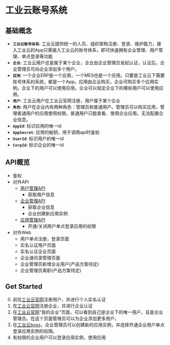# 工业云账号系统

## 基础概念

* **`工业云账号体系`**: 工业云提供统一的人员、组织架构注册、登录、维护能力，接入工业云的App只需接入工业云的账号体系，即可快速拥有企业管理、用户管理、单点登录等功能
* **`企业`**: 工业云用户总是属于某个企业，企业由企业管理员发起认证，认证后，企业管理员可向企业添加多个用户。
* **`应用`**: 一个企业ERP是一个应用，一个MES也是一个应用。只要是工业云下需要账号体系的系统，都是一个App。应用由企业购买，企业可购买多个应用实例。企业下的用户可以使用应用。企业可以规定企业下的哪些用户可以使用应用。
* **`用户`**: 工业云用户在工业云官网注册，用户属于某个企业
* **`角色`**: 用户在企业内有两种角色：管理员和普通用户。管理员可以购买应用，管理普通用户的应用使用权限。普通用户只能查看、使用企业应用。无法配置企业信息。
* **`AppId`**: 标识应用的唯一id
* **`AppSecret`**: 应用的秘钥，用于调用api时鉴权
* **`UserId`**: 标识用户的唯一id
* **`CorpId`**: 标识企业的唯一id


## API概览

* 鉴权
* 对外API
    + [用户管理API](API/user.md)
        + 获取用户信息
    + [企业管理API](API/corp.md)
        + 获取企业信息
        + 企业创建新应用实例
    + [应用管理API](API/app.md)
        + 开通/关闭用户单点登录应用的权限
* 对外Web
    + 用户单点注册，登录页面
    + 实名认证用户页面
    + 实名认证企业页面
    + 企业通讯录管理页面
    + 企业管理员新增企业用户(产品方案待定)
    + 企业管理员离职(产品方案待定)

## Get Started

0. 前往[工业云官网](http://industry_account.qcloud.com)注册用户，并进行个人实名认证
1. 在[工业云官网](http://industry_account.qcloud.com)注册企业，并进行企业认证
1. 在[工业云官网](http://industry_account.qcloud.com)"我的企业"页面，可以看到自己是企业下的唯一用户，且是企业管理员。在这个页面管理员可以为企业添加更多用户。
2. 在[工业云boss](http://industry_account.qcloud.com)，企业管理员可以创建新的应用实例，并选择开通企业用户单点登录应用实例的权限。
3. 有权限的企业用户可以登录应用实例，使用应用